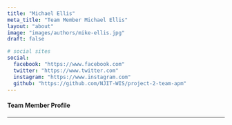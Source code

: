 ```yaml
---
title: "Michael Ellis"
meta_title: "Team Member Michael Ellis"
layout: "about"
image: "images/authors/mike-ellis.jpg"
draft: false

# social sites
social:
  facebook: "https://www.facebook.com"
  twitter: "https://www.twitter.com"
  instagram: "https://www.instagram.com"
  github: "https://github.com/NJIT-WIS/project-2-team-apm"
---
```



#### Team Member Profile


---

